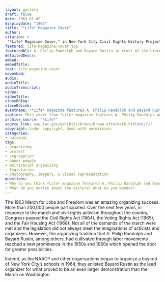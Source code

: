 ```yaml
--- 
layout: gallery
draft: false
date: 1963-01-02
displaydate: "1963"
title: "*Life* Magazine Cover"
author: 
citation: >
 "*Life* Magazine Cover," in New York City Civil Rights History Project, Accessed: [Month Day, Year], https://nyccivilrightshistory.org/gallery/life-magazine-cover.
featured: life-magazine-cover.jpg
featuredAlt: A. Philip Randolph and Bayard Rustin in front of the Lincoln Memorial
detailedDescr: 
embed: 
embedTitle: 
text: life-magazine-cover
mapembed: 
audio: 
audioTitle: 
audioTranscript: 
video: 
videoTitle: 
closeRdImg: 
closeRdLink: 
eventname: "*Life* magazine features A. Philip Randolph and Bayard Rustin."
caption: This cover from *Life* magazine features A. Philip Randolph and Bayard Rustin, the lead organizers for the March on Washington for Jobs and Freedom. 
archive_source: "*Life*"
source_link: www.loc.gov/exhibits/brown/brown-aftermath.html#obj217
copyright: Under copyright. Used with permission.
categories: 
- national
tags: 
- organizing
- protest
- segregation
- queer people 
- multiracial organizing
- legislation
- photography, imagery, & visual representation
questions:
- Why do you think *Life* magazine featured A. Philip Randolph and Bayard Rustin on the cover, rather than speakers like Dr. Martin Luther King, Jr. and John Lewis?
- What do you notice about the picture? What do you wonder?
--- 
```


The 1963 March for Jobs and Freedom was an amazing organizing success. More than 200,000 people participated. Over the next few years, in response to the march and civil rights activism throughout the country, Congress passed the Civil Rights Act (1964), the Voting Rights Act (1965), and the Fair Housing Act (1968). Not all of the demands of the march were met and the legislation did not always meet the imaginations of activists and organizers. However, the organizing tradition that A. Philip Randolph and Bayard Rustin, among others, had cultivated through labor movements reached a new prominence in the 1950s and 1960s which opened the door for greater possibilities.

Indeed, as the NAACP and other organizations began to organize a boycott of New York City’s schools in 1964, they enlisted Bayard Rustin as the lead organizer for what proved to be an even larger demonstration than the March on Washington.
